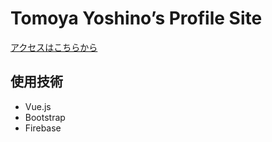 # Tomoya Yoshino’s Profile Site
[アクセスはこちらから](https://my-profile-a1c1e.web.app/#/)

## 使用技術
- Vue.js
- Bootstrap
- Firebase
